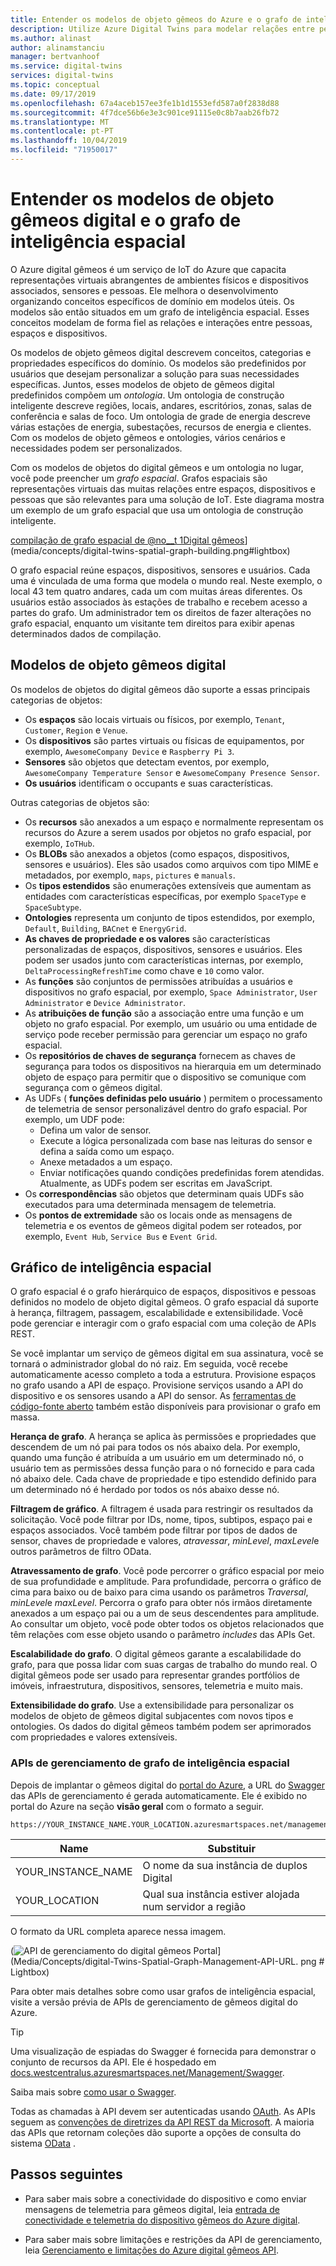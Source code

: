 ```yaml
---
title: Entender os modelos de objeto gêmeos do Azure e o grafo de inteligência espacial | Microsoft Docs
description: Utilize Azure Digital Twins para modelar relações entre pessoas, lugares e dispositivos
ms.author: alinast
author: alinamstanciu
manager: bertvanhoof
ms.service: digital-twins
services: digital-twins
ms.topic: conceptual
ms.date: 09/17/2019
ms.openlocfilehash: 67a4aceb157ee3fe1b1d1553efd587a0f2838d88
ms.sourcegitcommit: 4f7dce56b6e3e3c901ce91115e0c8b7aab26fb72
ms.translationtype: MT
ms.contentlocale: pt-PT
ms.lasthandoff: 10/04/2019
ms.locfileid: "71950017"
---
```

# <a name="understand-digital-twins-object-models-and-spatial-intelligence-graph"></a>Entender os modelos de objeto gêmeos digital e o grafo de inteligência espacial

O Azure digital gêmeos é um serviço de IoT do Azure que capacita representações virtuais abrangentes de ambientes físicos e dispositivos associados, sensores e pessoas. Ele melhora o desenvolvimento organizando conceitos específicos de domínio em modelos úteis. Os modelos são então situados em um grafo de inteligência espacial. Esses conceitos modelam de forma fiel as relações e interações entre pessoas, espaços e dispositivos.

Os modelos de objeto gêmeos digital descrevem conceitos, categorias e propriedades específicos do domínio. Os modelos são predefinidos por usuários que desejam personalizar a solução para suas necessidades específicas. Juntos, esses modelos de objeto de gêmeos digital predefinidos compõem um _ontologia_. Um ontologia de construção inteligente descreve regiões, locais, andares, escritórios, zonas, salas de conferência e salas de foco. Um ontologia de grade de energia descreve várias estações de energia, subestações, recursos de energia e clientes. Com os modelos de objeto gêmeos e ontologies, vários cenários e necessidades podem ser personalizados.

Com os modelos de objetos do digital gêmeos e um ontologia no lugar, você pode preencher um _grafo espacial_. Grafos espaciais são representações virtuais das muitas relações entre espaços, dispositivos e pessoas que são relevantes para uma solução de IoT. Este diagrama mostra um exemplo de um grafo espacial que usa um ontologia de construção inteligente.

[compilação de grafo espacial de @no__t 1Digital gêmeos](media/concepts/digital-twins-spatial-graph-building.png)](media/concepts/digital-twins-spatial-graph-building.png#lightbox)

O grafo espacial reúne espaços, dispositivos, sensores e usuários. Cada uma é vinculada de uma forma que modela o mundo real. Neste exemplo, o local 43 tem quatro andares, cada um com muitas áreas diferentes. Os usuários estão associados às estações de trabalho e recebem acesso a partes do grafo. Um administrador tem os direitos de fazer alterações no grafo espacial, enquanto um visitante tem direitos para exibir apenas determinados dados de compilação.

## <a name="digital-twins-object-models"></a>Modelos de objeto gêmeos digital

Os modelos de objetos do digital gêmeos dão suporte a essas principais categorias de objetos:

- Os **espaços** são locais virtuais ou físicos, por exemplo, `Tenant`, `Customer`, `Region` e `Venue`.
- Os **dispositivos** são partes virtuais ou físicas de equipamentos, por exemplo, `AwesomeCompany Device` e `Raspberry Pi 3`.
- **Sensores** são objetos que detectam eventos, por exemplo, `AwesomeCompany Temperature Sensor` e `AwesomeCompany Presence Sensor`.
- **Os usuários** identificam o occupants e suas características.

Outras categorias de objetos são:

- Os **recursos** são anexados a um espaço e normalmente representam os recursos do Azure a serem usados por objetos no grafo espacial, por exemplo, `IoTHub`.
- Os **BLOBs** são anexados a objetos (como espaços, dispositivos, sensores e usuários). Eles são usados como arquivos com tipo MIME e metadados, por exemplo, `maps`, `pictures` e `manuals`.
- Os **tipos estendidos** são enumerações extensíveis que aumentam as entidades com características específicas, por exemplo `SpaceType` e `SpaceSubtype`.
- **Ontologies** representa um conjunto de tipos estendidos, por exemplo, `Default`, `Building`, `BACnet` e `EnergyGrid`.
- **As chaves de propriedade e os valores** são características personalizadas de espaços, dispositivos, sensores e usuários. Eles podem ser usados junto com características internas, por exemplo, `DeltaProcessingRefreshTime` como chave e `10` como valor.
- As **funções** são conjuntos de permissões atribuídas a usuários e dispositivos no grafo espacial, por exemplo, `Space Administrator`, `User Administrator` e `Device Administrator`.
- As **atribuições de função** são a associação entre uma função e um objeto no grafo espacial. Por exemplo, um usuário ou uma entidade de serviço pode receber permissão para gerenciar um espaço no grafo espacial.
- Os **repositórios de chaves de segurança** fornecem as chaves de segurança para todos os dispositivos na hierarquia em um determinado objeto de espaço para permitir que o dispositivo se comunique com segurança com o gêmeos digital.
- As UDFs ( **funções definidas pelo usuário** ) permitem o processamento de telemetria de sensor personalizável dentro do grafo espacial. Por exemplo, um UDF pode:
  - Defina um valor de sensor.
  - Execute a lógica personalizada com base nas leituras do sensor e defina a saída como um espaço.
  - Anexe metadados a um espaço.
  - Enviar notificações quando condições predefinidas forem atendidas. Atualmente, as UDFs podem ser escritas em JavaScript.
- Os **correspondências** são objetos que determinam quais UDFs são executados para uma determinada mensagem de telemetria.
- Os **pontos de extremidade** são os locais onde as mensagens de telemetria e os eventos de gêmeos digital podem ser roteados, por exemplo, `Event Hub`, `Service Bus` e `Event Grid`.

## <a name="spatial-intelligence-graph"></a>Gráfico de inteligência espacial

O grafo espacial é o grafo hierárquico de espaços, dispositivos e pessoas definidos no modelo de objeto digital gêmeos. O grafo espacial dá suporte à herança, filtragem, passagem, escalabilidade e extensibilidade. Você pode gerenciar e interagir com o grafo espacial com uma coleção de APIs REST.

Se você implantar um serviço de gêmeos digital em sua assinatura, você se tornará o administrador global do nó raiz. Em seguida, você recebe automaticamente acesso completo a toda a estrutura. Provisione espaços no grafo usando a API de espaço. Provisione serviços usando a API do dispositivo e os sensores usando a API do sensor. As [ferramentas de código-fonte aberto](https://github.com/Azure-Samples/digital-twins-samples-csharp) também estão disponíveis para provisionar o grafo em massa.

**Herança de grafo**. A herança se aplica às permissões e propriedades que descendem de um nó pai para todos os nós abaixo dela. Por exemplo, quando uma função é atribuída a um usuário em um determinado nó, o usuário tem as permissões dessa função para o nó fornecido e para cada nó abaixo dele. Cada chave de propriedade e tipo estendido definido para um determinado nó é herdado por todos os nós abaixo desse nó.

**Filtragem de gráfico**. A filtragem é usada para restringir os resultados da solicitação. Você pode filtrar por IDs, nome, tipos, subtipos, espaço pai e espaços associados. Você também pode filtrar por tipos de dados de sensor, chaves de propriedade e valores, *atravessar*, *minLevel*, *maxLevel*e outros parâmetros de filtro OData.

**Atravessamento de grafo**. Você pode percorrer o gráfico espacial por meio de sua profundidade e amplitude. Para profundidade, percorra o gráfico de cima para baixo ou de baixo para cima usando os parâmetros *Traversal*, *minLevel*e *maxLevel*. Percorra o grafo para obter nós irmãos diretamente anexados a um espaço pai ou a um de seus descendentes para amplitude. Ao consultar um objeto, você pode obter todos os objetos relacionados que têm relações com esse objeto usando o parâmetro *includes* das APIs Get.

**Escalabilidade do grafo**. O digital gêmeos garante a escalabilidade do grafo, para que possa lidar com suas cargas de trabalho do mundo real. O digital gêmeos pode ser usado para representar grandes portfólios de imóveis, infraestrutura, dispositivos, sensores, telemetria e muito mais.

**Extensibilidade do grafo**. Use a extensibilidade para personalizar os modelos de objeto de gêmeos digital subjacentes com novos tipos e ontologies. Os dados do digital gêmeos também podem ser aprimorados com propriedades e valores extensíveis.

### <a name="spatial-intelligence-graph-management-apis"></a>APIs de gerenciamento de grafo de inteligência espacial

Depois de implantar o gêmeos digital do [portal do Azure](https://portal.azure.com), a URL do [Swagger](https://swagger.io/tools/swagger-ui/) das APIs de gerenciamento é gerada automaticamente. Ele é exibido no portal do Azure na seção **visão geral** com o formato a seguir.

```plaintext
https://YOUR_INSTANCE_NAME.YOUR_LOCATION.azuresmartspaces.net/management/swagger
```

| Name | Substituir |
| --- | --- |
| YOUR_INSTANCE_NAME | O nome da sua instância de duplos Digital |
| YOUR_LOCATION | Qual sua instância estiver alojada num servidor a região |

 O formato da URL completa aparece nessa imagem.

(![API de gerenciamento do digital gêmeos Portal](media/concepts/digital-twins-spatial-graph-management-api-url.png)] (Media/Concepts/digital-Twins-Spatial-Graph-Management-API-URL. png # Lightbox)

Para obter mais detalhes sobre como usar grafos de inteligência espacial, visite a versão prévia de APIs de gerenciamento de gêmeos digital do Azure.

> [!TIP]
> Uma visualização de espiadas do Swagger é fornecida para demonstrar o conjunto de recursos da API.
> Ele é hospedado em [docs.westcentralus.azuresmartspaces.net/Management/Swagger](https://docs.westcentralus.azuresmartspaces.net/management/swagger).

Saiba mais sobre [como usar o Swagger](how-to-use-swagger.md).

Todas as chamadas à API devem ser autenticadas usando [OAuth](https://docs.microsoft.com/azure/active-directory/develop/v1-protocols-oauth-code). As APIs seguem as [convenções de diretrizes da API REST da Microsoft](https://github.com/Microsoft/api-guidelines/blob/master/Guidelines.md). A maioria das APIs que retornam coleções dão suporte a opções de consulta do sistema [OData](https://www.odata.org/getting-started/basic-tutorial/#queryData) .

## <a name="next-steps"></a>Passos seguintes

- Para saber mais sobre a conectividade do dispositivo e como enviar mensagens de telemetria para gêmeos digital, leia [entrada de conectividade e telemetria do dispositivo gêmeos do Azure digital](concepts-device-ingress.md).

- Para saber mais sobre limitações e restrições da API de gerenciamento, leia [Gerenciamento e limitações do Azure digital gêmeos API](concepts-service-limits.md).
